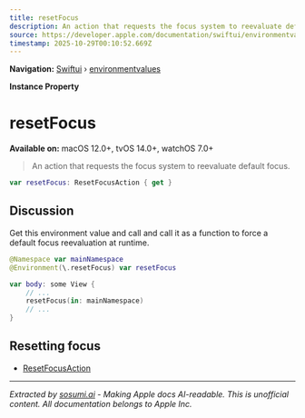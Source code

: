 ```yaml
---
title: resetFocus
description: An action that requests the focus system to reevaluate default focus.
source: https://developer.apple.com/documentation/swiftui/environmentvalues/resetfocus
timestamp: 2025-10-29T00:10:52.669Z
---
```


**Navigation:** [Swiftui](/documentation/swiftui) › [environmentvalues](/documentation/swiftui/environmentvalues)

**Instance Property**

# resetFocus

**Available on:** macOS 12.0+, tvOS 14.0+, watchOS 7.0+

> An action that requests the focus system to reevaluate default focus.

```swift
var resetFocus: ResetFocusAction { get }
```

## Discussion

Get this environment value and call and call it as a function to force a default focus reevaluation at runtime.

```swift
@Namespace var mainNamespace
@Environment(\.resetFocus) var resetFocus

var body: some View {
    // ...
    resetFocus(in: mainNamespace)
    // ...
}
```

## Resetting focus

- [ResetFocusAction](/documentation/swiftui/resetfocusaction)

---

*Extracted by [sosumi.ai](https://sosumi.ai) - Making Apple docs AI-readable.*
*This is unofficial content. All documentation belongs to Apple Inc.*
